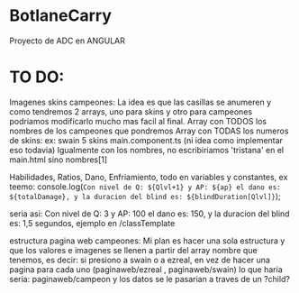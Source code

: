 # BotlaneCarry
Proyecto de ADC en ANGULAR
# TO DO: 

Imagenes skins campeones: La idea es que las casillas se anumeren y como tendremos 2 arrays, uno para skins y otro para campeones podriamos modificarlo mucho mas facil al final.
Array con TODOS los nombres de los campeones que pondremos
Array con TODAS los numeros de skins: ex: swain 5 skins main.component.ts (ni idea como implementar eso todavia)
Igualmente con los nombres, no escribiriamos 'tristana' en el main.html sino nombres[1]

Habilidades, Ratios, Dano, Enfriamiento, todo en variables y constantes, ex teemo: console.log(`Con nivel de Q: ${Qlvl+1} y AP: ${ap} el dano es: ${totalDamage}, y la duracion del blind es: ${blindDuration[Qlvl]}`);

seria asi: Con nivel de Q: 3 y AP: 100 el dano es: 150, y la duracion del blind es: 1,5 segundos, ejemplo en /classTemplate

estructura pagina web campeones: Mi plan es hacer una sola estructura y que los valores e imagenes se llenen a partir del array nombre que tenemos, es decir: si presiono a swain o a ezreal, en vez de hacer una pagina para cada uno (paginaweb/ezreal , paginaweb/swain) lo que haria seria: paginaweb/campeon y los datos se le pasarian a traves de un ?child? 
